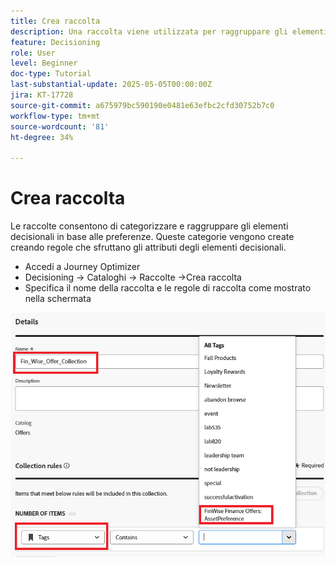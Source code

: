 ```yaml
---
title: Crea raccolta
description: Una raccolta viene utilizzata per raggruppare gli elementi di offerta correlati nel processo decisionale, semplificando la gestione e l’organizzazione del contenuto in base a un tema specifico, un pubblico o un obiettivo della campagna.
feature: Decisioning
role: User
level: Beginner
doc-type: Tutorial
last-substantial-update: 2025-05-05T00:00:00Z
jira: KT-17728
source-git-commit: a675979bc590190e0481e63efbc2cfd30752b7c0
workflow-type: tm+mt
source-wordcount: '81'
ht-degree: 34%

---
```


# Crea raccolta

Le raccolte consentono di categorizzare e raggruppare gli elementi decisionali in base alle preferenze. Queste categorie vengono create creando regole che sfruttano gli attributi degli elementi decisionali.

* Accedi a Journey Optimizer
* Decisioning -> Cataloghi -> Raccolte ->Crea raccolta
* Specifica il nome della raccolta e le regole di raccolta come mostrato nella schermata

![create-collection](assets/fin-wise-collection.png)
